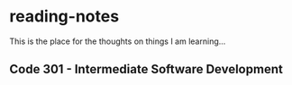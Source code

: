# reading-notes
This is the place for the thoughts on things I am learning...
## Code **301** - Intermediate Software Development